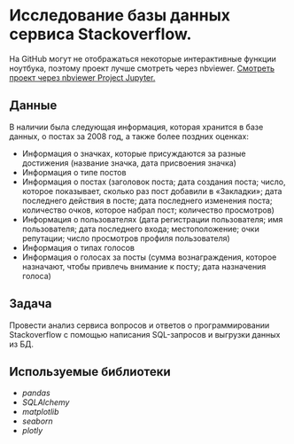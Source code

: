 # Исследование базы данных сервиса Stackoverflow.



На GitHub могут не отображаться некоторые интерактивные функции ноутбука, поэтому проект лучше смотреть через nbviewer.
[Смотреть проект через nbviewer Project Jupyter.](https://nbviewer.org/github/MayaSolodukhina/Data_Analytics_projects/blob/main/%D0%9F%D1%80%D0%BE%D0%B5%D0%BA%D1%82_10_%D0%98%D1%81%D1%81%D0%BB%D0%B5%D0%B4%D0%BE%D0%B2%D0%B0%D0%BD%D0%B8%D0%B5%20%D0%B1%D0%B0%D0%B7%D1%8B%20%D0%B4%D0%B0%D0%BD%D0%BD%D1%8B%D1%85%20%D1%81%D0%B5%D1%80%D0%B2%D0%B8%D1%81%D0%B0%20Stackoverflow/%D0%9F%D1%80%D0%BE%D0%B5%D0%BA%D1%82_10_%D0%98%D1%81%D1%81%D0%BB%D0%B5%D0%B4%D0%BE%D0%B2%D0%B0%D0%BD%D0%B8%D0%B5%20%D0%B1%D0%B0%D0%B7%D1%8B%20%D0%B4%D0%B0%D0%BD%D0%BD%D1%8B%D1%85%20%D1%81%D0%B5%D1%80%D0%B2%D0%B8%D1%81%D0%B0%20Stackoverflow.ipynb#intro1)

## Данные

В наличии была следующая информация, которая хранится в базе данных, о постах за 2008 год, а также более поздних оценках:
- Информация о значках, которые присуждаются за разные достижения (название значка, дата присвоения значка)
- Информация о типе постов 
- Информация о постах (заголовок поста; дата создания поста; число, которое показывает, сколько раз пост добавили в «Закладки»; дата последнего действия в посте; дата последнего изменения поста; количество очков, которое набрал пост; количество просмотров)
- Информация о пользователях (дата регистрации пользователя; имя пользователя; дата последнего входа; местоположение; очки репутации; число просмотров профиля пользователя)
- Информация о типах голосов
- Информация о голосах за посты (сумма вознаграждения, которое назначают, чтобы привлечь внимание к посту; дата назначения голоса)
  
## Задача

Провести анализ сервиса вопросов и ответов о программировании Stackoverflow с помощью написания SQL-запросов и выгрузки данных из БД.

## Используемые библиотеки
* *pandas*
* *SQLAlchemy* 
* *matplotlib* 
* *seaborn* 
* *plotly*